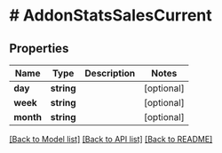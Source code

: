 # # AddonStatsSalesCurrent

## Properties

Name | Type | Description | Notes
------------ | ------------- | ------------- | -------------
**day** | **string** |  | [optional]
**week** | **string** |  | [optional]
**month** | **string** |  | [optional]

[[Back to Model list]](../../README.md#models) [[Back to API list]](../../README.md#endpoints) [[Back to README]](../../README.md)
